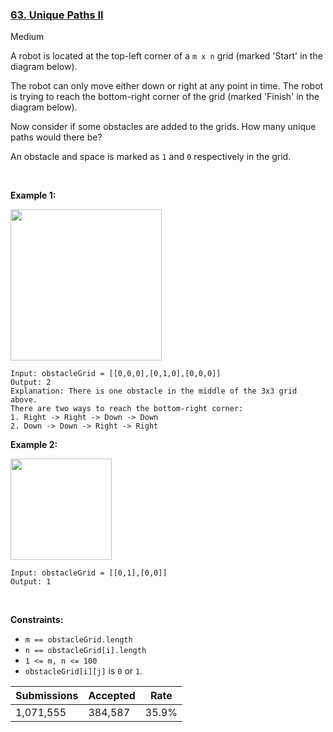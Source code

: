 ### [63. Unique Paths II](https://leetcode.com/problems/unique-paths-ii/)

Medium

A robot is located at the top-left corner of a `` m x n `` grid (marked 'Start' in the diagram below).

The robot can only move either down or right at any point in time. The robot is trying to reach the bottom-right corner of the grid (marked 'Finish' in the diagram below).

Now consider if some obstacles are added to the grids. How many unique paths would there be?

An obstacle and space is marked as `` 1 `` and `` 0 `` respectively in the grid.

 

__Example 1:__

<img alt="" src="https://assets.leetcode.com/uploads/2020/11/04/robot1.jpg" style="width: 242px; height: 242px;"/>

```
Input: obstacleGrid = [[0,0,0],[0,1,0],[0,0,0]]
Output: 2
Explanation: There is one obstacle in the middle of the 3x3 grid above.
There are two ways to reach the bottom-right corner:
1. Right -> Right -> Down -> Down
2. Down -> Down -> Right -> Right
```

__Example 2:__

<img alt="" src="https://assets.leetcode.com/uploads/2020/11/04/robot2.jpg" style="width: 162px; height: 162px;"/>

```
Input: obstacleGrid = [[0,1],[0,0]]
Output: 1
```

 

__Constraints:__

*   `` m == obstacleGrid.length ``
*   `` n == obstacleGrid[i].length ``
*   `` 1 <= m, n <= 100 ``
*   `` obstacleGrid[i][j] `` is `` 0 `` or `` 1 ``.

| Submissions    | Accepted     | Rate   |
| -------------- | ------------ | ------ |
| 1,071,555 | 384,587 | 35.9% |
